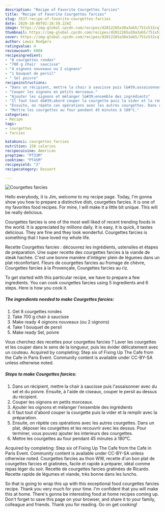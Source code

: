 ```yaml
---
description: "Recipe of Favorite Courgettes farcies"
title: "Recipe of Favorite Courgettes farcies"
slug: 3537-recipe-of-favorite-courgettes-farcies
date: 2020-10-06T02:18:59.224Z
image: https://img-global.cpcdn.com/recipes/d2012265a30a3ab5/751x532cq70/courgettes-farcies-photo-principale-de-la-recette.jpg
thumbnail: https://img-global.cpcdn.com/recipes/d2012265a30a3ab5/751x532cq70/courgettes-farcies-photo-principale-de-la-recette.jpg
cover: https://img-global.cpcdn.com/recipes/d2012265a30a3ab5/751x532cq70/courgettes-farcies-photo-principale-de-la-recette.jpg
author: Lewis Rodgers
ratingvalue: 4
reviewcount: 6008
recipeingredient:
- "8 courgettes rondes"
- "700 g chair  saucisse"
- "4 oignons nouveaux ou 2 oignons"
- "1 bouquet de persil"
- " Sel poivre"
recipeinstructions:
- "Dans un récipient, mettre la chair à saucisse puis l&#39;assaisonner avec du sel et du poivre. Ensuite, à l&#39;aide de ciseaux, couper le persil au dessus du récipient."
- "Couper les oignons en petits morceaux."
- "Ajouter les oignons et mélanger l&#39;ensemble des ingrédients"
- "Il faut tout d&#39;abord couper la courgette puis la vider et la remplir avec la préparation."
- "Ensuite, on répète ces opérations avec les autres courgettes. Dans un plat, déposer les courgettes et les recouvrir avec les dessus. Pour terminer, vous pouvez ajouter les interieurs des courgettes."
- "Mettre les courgettes au four pendant 45 minutes à 180°C."
categories:
- Recipe
tags:
- courgettes
- farcies

katakunci: courgettes farcies 
nutrition: 158 calories
recipecuisine: American
preptime: "PT33M"
cooktime: "PT45M"
recipeyield: "2"
recipecategory: Dessert

---
```



![Courgettes farcies](https://img-global.cpcdn.com/recipes/d2012265a30a3ab5/751x532cq70/courgettes-farcies-photo-principale-de-la-recette.jpg)

Hello everybody, it is Jim, welcome to my recipe page. Today, I'm gonna show you how to prepare a distinctive dish, courgettes farcies. It is one of my favorites food recipes. For mine, I will make it a little bit unique. This will be really delicious.

Courgettes farcies is one of the most well liked of recent trending foods in the world. It is appreciated by millions daily. It is easy, it is quick, it tastes delicious. They are fine and they look wonderful. Courgettes farcies is something that I have loved my whole life.

Recette Courgettes farcies : découvrez les ingrédients, ustensiles et étapes de préparation. Une super recette des courgettes farcies à la viande de steak hachée. C&#39;est une bonne manière d&#39;intégrer plein de légumes dans un plat réconfortant. Fleurs de courgettes farcies au fromage de chèvre, Courgettes farcies à la Provençale, Courgettes farcies au riz.


To get started with this particular recipe, we have to prepare a few ingredients. You can cook courgettes farcies using 5 ingredients and 6 steps. Here is how you cook it.

<!--inarticleads1-->

##### The ingredients needed to make Courgettes farcies:

1. Get 8 courgettes rondes
1. Take 700 g chair à saucisse
1. Make ready 4 oignons nouveaux (ou 2 oignons)
1. Take 1 bouquet de persil
1. Make ready  Sel, poivre


Vous cherchez des recettes pour courgettes farcies ? Laver les courgettes et les couper dans le sens de la longueur, puis les évider délicatement avec un couteau. Acquired by completing: Step six of Fixing Up The Cafe from the Cafe in Paris Event. Community content is available under CC-BY-SA unless otherwise noted. 

<!--inarticleads2-->

##### Steps to make Courgettes farcies:

1. Dans un récipient, mettre la chair à saucisse puis l&#39;assaisonner avec du sel et du poivre. Ensuite, à l&#39;aide de ciseaux, couper le persil au dessus du récipient.
1. Couper les oignons en petits morceaux.
1. Ajouter les oignons et mélanger l&#39;ensemble des ingrédients
1. Il faut tout d&#39;abord couper la courgette puis la vider et la remplir avec la préparation.
1. Ensuite, on répète ces opérations avec les autres courgettes. Dans un plat, déposer les courgettes et les recouvrir avec les dessus. Pour terminer, vous pouvez ajouter les interieurs des courgettes.
1. Mettre les courgettes au four pendant 45 minutes à 180°C.


Acquired by completing: Step six of Fixing Up The Cafe from the Cafe in Paris Event. Community content is available under CC-BY-SA unless otherwise noted. Courgettes farcies au thon WW, recette d&#39;un bon plat de courgettes farcies et gratinées, facile et rapide à préparer, idéal comme repas léger du soir. Recette de courgettes farcies gratinées de Ricardo. Recette rapide de légumes et viande, très bonne dans les lunchs. 

So that is going to wrap this up with this exceptional food courgettes farcies recipe. Thank you very much for your time. I'm confident that you will make this at home. There's gonna be interesting food at home recipes coming up. Don't forget to save this page on your browser, and share it to your family, colleague and friends. Thank you for reading. Go on get cooking!
